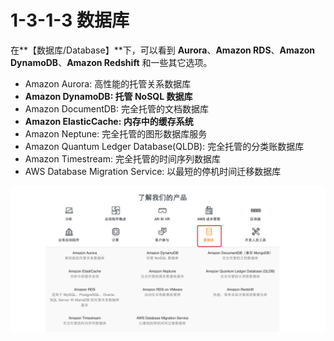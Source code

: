 # 1-3-1-3 数据库

在**【数据库/Database】**下，可以看到 **Aurora**、**Amazon RDS**、**Amazon DynamoDB**、**Amazon Redshift** 和一些其它选项。

* Amazon Aurora: 高性能的托管关系数据库
* **Amazon DynamoDB: 托管 NoSQL 数据库**
* Amazon DocumentDB: 完全托管的文档数据库
* **Amazon ElasticCache: 内存中的缓存系统**
* Amazon Neptune: 完全托管的图形数据库服务
* Amazon Quantum Ledger Database\(QLDB\): 完全托管的分类账数据库
* Amazon Timestream: 完全托管的时间序列数据库
* AWS Database Migration Service: 以最短的停机时间迁移数据库

![&#x6570;&#x636E;&#x5E93;&#xFF08;Database&#xFF09;](../../../.gitbook/assets/snip20190419_4.png)



